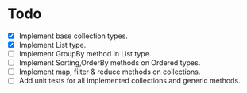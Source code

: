 # Todo

- [x] Implement base collection types.
- [x] Implement List type.
- [ ] Implement GroupBy method in List type.
- [ ] Implement Sorting,OrderBy methods on Ordered types.
- [ ] Implement map, filter & reduce methods on collections.
- [ ] Add unit tests for all implemented collections and generic methods.